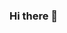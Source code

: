 ### Hi there 👋

<!--

name: Waka Time

on:
  schedule:
    # Runs at 12am IST
    - cron: '30 18 * * *'
  workflow_dispatch:
jobs:
  update-readme:
    name: Update Readme with Metrics
    runs-on: ubuntu-latest
    steps:
      - uses: anmol098/waka-readme-stats@master
        with:
          WAKATIME_API_KEY: ${{ secrets.waka_88638a0e-6a3a-405a-9e36-561795f1b72d }}
          GH_TOKEN: ${{ secrets.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 }}
          SHOW_PROFILE_VIEWS: "True"
          SHOW_TOTAL_CODE_TIME: "True"
          SHOW_OS: "True"
          SHOW_LANGUAGE: "True"
          SHOW_TIMEZONE: "True"
          SHOW_EDITORS: "True"
-->
